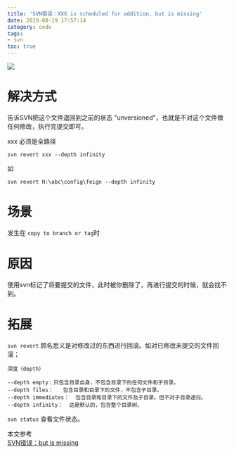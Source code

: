 ```yaml
---
title: 'SVN错误：XXX is scheduled for addition, but is missing'
date: 2019-08-19 17:57:14
category: code
tags:
- svn
toc: true
---
```

![](https://i.loli.net/2020/01/08/khoDBwpMKAb4nJO.jpg)
<!-- more -->
# 解决方式

告诉SVN把这个文件退回到之前的状态 "unversioned"，也就是不对这个文件做任何修改，执行完提交即可。

xxx 必须是全路径
```
svn revert xxx --depth infinity
```
如
```
svn revert H:\abc\config\feign --depth infinity
```


# 场景

发生在 `copy to branch or tag`时

# 原因

使用svn标记了将要提交的文件，此时被你删除了，再进行提交的时候，就会找不到。

# 拓展
`svn revert` 顾名思义是对修改过的东西进行回滚。如对已修改未提交的文件回滚；

`深度（depth）`
```
--depth empty：只包含目录自身，不包含目录下的任何文件和子目录。
--depth files：   包含目录和目录下的文件，不包含子目录。
--depth immediates：  包含目录和目录下的文件及子目录。但不对子目录递归。
--depth infinity：  这是默认的，包含整个目录树。
```

`svn status` 查看文件状态。


本文参考    
[SVN错误：but is missing](https://blog.csdn.net/javaNiuLei12/article/details/89497000) 